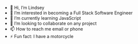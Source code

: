 - 👋 Hi, I’m Lindsey
- 👀 I’m interested in becoming a Full Stack Software Engineer
- 🌱 I’m currently learning JavaScript
- 💞️ I’m looking to collaborate on any project
- 📫 How to reach me email or phone
- ⚡ Fun fact: I have a motorcycle

<!---
ln-harris/ln-harris is a ✨ special ✨ repository because its `README.md` (this file) appears on your GitHub profile.
You can click the Preview link to take a look at your changes.
--->
